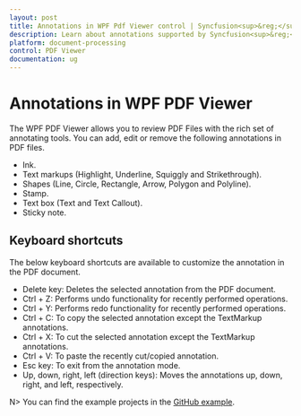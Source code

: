 ```yaml
---
layout: post
title: Annotations in WPF Pdf Viewer control | Syncfusion<sup>&reg;</sup>;
description: Learn about annotations supported by Syncfusion<sup>&reg;</sup>; WPF Pdf Viewer control, its functionalities and more.
platform: document-processing
control: PDF Viewer
documentation: ug
---
```


# Annotations in WPF PDF Viewer

The WPF PDF Viewer allows you to review PDF Files with the rich set of annotating tools. You can add, edit or remove the following annotations in PDF files.

* Ink.
* Text markups (Highlight, Underline, Squiggly and Strikethrough).
* Shapes (Line, Circle, Rectangle, Arrow, Polygon and Polyline).
* Stamp.
* Text box (Text and Text Callout).
* Sticky note.

## Keyboard shortcuts

The below keyboard shortcuts are available to customize the annotation in the PDF document.

*	Delete key: Deletes the selected annotation from the PDF document.
*	Ctrl + Z: Performs undo functionality for recently performed operations.
*	Ctrl + Y: Performs redo functionality for recently performed operations.
*   Ctrl + C: To copy the selected annotation except the TextMarkup annotations.
*   Ctrl + X: To cut the selected annotation except the TextMarkup annotations.
*   Ctrl + V: To paste the recently cut/copied annotation.
*	Esc key: To exit from the annotation mode.
*   Up, down, right, left (direction keys): Moves the annotations up, down, right, and left, respectively.

N> You can find the example projects in the [GitHub example](https://github.com/SyncfusionExamples/WPF-PDFViewer-Examples/tree/master/Annotations).